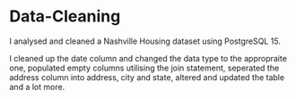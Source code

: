 # Data-Cleaning
I analysed and cleaned a Nashville Housing dataset using PostgreSQL 15. 

I cleaned up the date column and changed the data type to the appropraite one, populated empty columns utilising the join statement, seperated the address column into address, city and state, altered and updated the table and a lot more.
